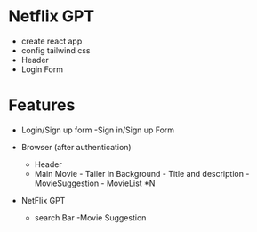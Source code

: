 # Netflix GPT
- create react app
- config tailwind css
- Header
- Login Form


# Features
- Login/Sign up form
   -Sign in/Sign up Form

- Browser (after authentication)
   - Header
   - Main Movie
         - Tailer in Background
         - Title and description
         - MovieSuggestion
             - MovieList *N

- NetFlix GPT
  - search Bar
  -Movie Suggestion
